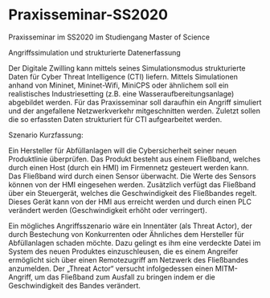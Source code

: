 # Praxisseminar-SS2020
Praxisseminar im SS2020 im Studiengang Master of Science 

Angriffssimulation und strukturierte Datenerfassung

Der Digitale Zwilling kann mittels seines Simulationsmodus strukturierte Daten für Cyber Threat Intelligence (CTI) liefern. Mittels Simulationen anhand von Mininet, Mininet-Wifi, MiniCPS oder ähnlichem soll ein realistisches Industriesetting (z.B. eine Wasseraufbereitungsanlage) abgebildet werden. Für das Praxisseminar soll daraufhin ein Angriff simuliert und der angefallene Netzwerkverkehr mitgeschnitten werden. Zuletzt sollen die so erfassten Daten strukturiert für CTI aufgearbeitet werden.


Szenario Kurzfassung:

Ein Hersteller für Abfüllanlagen will die Cybersicherheit seiner neuen Produktlinie überprüfen. Das Produkt besteht aus einem Fließband, welches durch einen Host (durch ein HMI) im Firmennetz gesteuert werden kann. Das Fließband wird durch einen Sensor überwacht. Die Werte des Sensors können von der HMI eingesehen werden. Zusätzlich verfügt das Fließband über ein Steuergerät, welches die Geschwindigkeit des Fließbandes regelt. Dieses Gerät kann von der HMI aus erreicht werden und durch einen PLC verändert werden (Geschwindigkeit erhöht oder verringert). 

Ein mögliches Angriffsszenario wäre ein Innentäter (als Threat Actor), der durch Bestechung von Konkurrenten oder Ähnliches dem Hersteller für Abfüllanlagen schaden möchte. Dazu gelingt es ihm eine verdeckte Datei im System des neuen Produktes einzuschleusen, die es einem Angreifer ermöglicht sich über einen Remotezugriff am Netzwerk des Fließbandes anzumelden. Der „Threat Actor“ versucht infolgedessen einen MITM-Angriff, um das Fließband zum Ausfall zu bringen indem er die Geschwindigkeit des Bandes verändert.
